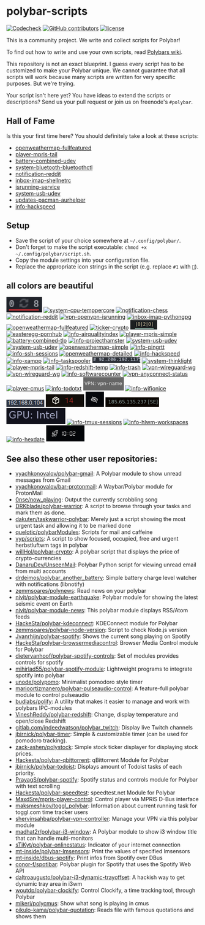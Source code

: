 # polybar-scripts

[![Codecheck](https://github.com/polybar/polybar-scripts/workflows/Codecheck/badge.svg?branch=master)](https://github.com/polybar/polybar-scripts/actions)
[![GitHub contributors](https://img.shields.io/github/contributors/polybar/polybar-scripts.svg)](https://github.com/polybar/polybar-scripts/graphs/contributors)
[![license](https://img.shields.io/github/license/polybar/polybar-scripts.svg)](https://github.com/polybar/polybar-scripts/blob/master/LICENSE)

This is a community project. We write and collect scripts for Polybar!

To find out how to write and use your own scripts, read [Polybars wiki](https://github.com/jaagr/polybar/wiki).

This repository is not an exact blueprint. I guess every script has to be customized to make your Polybar unique. We cannot guarantee that all scripts will work because many scripts are written for very specific purposes. But we're trying.

Your script isn't here yet? You have ideas to extend the scripts or descriptions? Send us your pull request or join us on freenode's `#polybar`.


## Hall of Fame

Is this your first time here? You should definitely take a look at these scripts:

* [openweathermap-fullfeatured](polybar-scripts/openweathermap-fullfeatured)
* [player-mpris-tail](polybar-scripts/player-mpris-tail)
* [battery-combined-udev](polybar-scripts/battery-combined-udev)
* [system-bluetooth-bluetoothctl](polybar-scripts/system-bluetooth-bluetoothctl)
* [notification-reddit](polybar-scripts/notification-reddit)
* [inbox-imap-shellnetrc](polybar-scripts/inbox-imap-shellnetrc)
* [isrunning-service](polybar-scripts/isrunning-service)
* [system-usb-udev](polybar-scripts/system-usb-udev)
* [updates-pacman-aurhelper](polybar-scripts/updates-pacman-aurhelper)
* [info-hackspeed](polybar-scripts/info-hackspeed)


##  Setup

* Save the script of your choice somewhere at `~/.config/polybar/`.
* Don't forget to make the script executable: `chmod +x ~/.config/polybar/script.sh`.
* Copy the module settings into your configuration file.
* Replace the appropriate icon strings in the script (e.g. replace `#1` with `🎉`).


## all colors are beautiful

[![updates-pacman-aurhelper](polybar-scripts/updates-pacman-aurhelper/screenshots/1.png)](polybar-scripts/updates-pacman-aurhelper/)
[![system-cpu-temppercore](polybar-scripts/system-cpu-temppercore/screenshots/1.png)](polybar-scripts/system-cpu-temppercore/)
[![notification-chess](polybar-scripts/notification-chess/screenshots/1.png)](polybar-scripts/notification-chess/)
[![notification-reddit](polybar-scripts/notification-reddit/screenshots/1.png)](polybar-scripts/notification-reddit/)
[![vpn-openvpn-isrunning](polybar-scripts/vpn-openvpn-isrunning/screenshots/1.png)](polybar-scripts/vpn-openvpn-isrunning/)
[![inbox-imap-pythongpg](polybar-scripts/inbox-imap-pythongpg/screenshots/1.png)](polybar-scripts/inbox-imap-pythongpg/)
[![openweathermap-fullfeatured](polybar-scripts/openweathermap-fullfeatured/screenshots/1.png)](polybar-scripts/openweathermap-fullfeatured/)
[![ticker-crypto](polybar-scripts/ticker-crypto/screenshots/1.png)](polybar-scripts/ticker-crypto/)
[![info-docker](polybar-scripts/info-docker/screenshots/1.png)](polybar-scripts/info-docker/)
[![easteregg-pornhub](polybar-scripts/easteregg-pornhub/screenshots/1.png)](polybar-scripts/easteregg-pornhub/)
[![info-airqualityindex](polybar-scripts/info-airqualityindex/screenshots/1.png)](polybar-scripts/info-airqualityindex/)
[![player-mpris-simple](polybar-scripts/player-mpris-simple/screenshots/1.png)](polybar-scripts/player-mpris-simple/)
[![battery-combined-tlp](polybar-scripts/battery-combined-tlp/screenshots/1.png)](polybar-scripts/battery-combined-tlp/)
[![info-projecthamster](polybar-scripts/info-projecthamster/screenshots/1.png)](polybar-scripts/info-projecthamster/)
[![system-usb-udev](polybar-scripts/system-usb-udev/screenshots/1.png)](polybar-scripts/system-usb-udev/)
[![system-usb-udev](polybar-scripts/system-usb-udev/screenshots/2.png)](polybar-scripts/system-usb-udev/)
[![openweathermap-simple](polybar-scripts/openweathermap-simple/screenshots/1.png)](polybar-scripts/openweathermap-simple/)
[![info-pingrtt](polybar-scripts/info-pingrtt/screenshots/3.png)](polybar-scripts/info-pingrtt/)
[![info-ssh-sessions](polybar-scripts/info-ssh-sessions/screenshots/1.png)](polybar-scripts/info-ssh-sessions/)
[![openweathermap-detailed](polybar-scripts/openweathermap-detailed/screenshots/1.png)](polybar-scripts/openweathermap-detailed/)
[![info-hackspeed](polybar-scripts/info-hackspeed/screenshots/1.png)](polybar-scripts/info-hackspeed/)
[![info-xampp](polybar-scripts/info-xampp/screenshots/1.png)](polybar-scripts/info-xampp/)
[![info-taskspooler](polybar-scripts/info-taskspooler/screenshots/1.png)](polybar-scripts/info-taskspooler/)
[![network-publicip](polybar-scripts/network-publicip/screenshots/1.png)](polybar-scripts/network-publicip/)
[![system-thinklight](polybar-scripts/system-thinklight/screenshots/1.png)](polybar-scripts/system-thinklight/)
[![player-mpris-tail](polybar-scripts/player-mpris-tail/screenshots/1.png)](polybar-scripts/player-mpris-tail/)
[![info-redshift-temp](polybar-scripts/info-redshift-temp/screenshots/1.png)](polybar-scripts/info-redshift-temp/)
[![info-trash](polybar-scripts/info-trash/screenshots/1.png)](polybar-scripts/info-trash/)
[![vpn-wireguard-wg](polybar-scripts/vpn-wireguard-wg/screenshots/1.png)](polybar-scripts/vpn-wireguard-wg/)
[![vpn-wireguard-wg](polybar-scripts/vpn-wireguard-wg/screenshots/2.png)](polybar-scripts/vpn-wireguard-wg/)
[![info-softwarecounter](polybar-scripts/info-softwarecounter/screenshots/1.png)](polybar-scripts/info-softwarecounter/)
[![vpn-anyconnect-status](polybar-scripts/vpn-anyconnect-status/screenshots/1.png)](polybar-scripts/vpn-anyconnect-status/)
[![player-cmus](polybar-scripts/player-cmus/screenshots/1.png)](polybar-scripts/player-cmus/)
[![info-todotxt](polybar-scripts/info-todotxt/screenshots/1.png)](polybar-scripts/info-todotxt/)
[![vpn-networkmanager-status](polybar-scripts/vpn-networkmanager-status/screenshots/1.png)](polybar-scripts/vpn-networkmanager-status/)
[![info-wifionice](polybar-scripts/info-wifionice/screenshots/1.png)](polybar-scripts/info-wifionice/)
[![network-localip](polybar-scripts/network-localip/screenshots/1.png)](polybar-scripts/network-localip/)
[![updates-dnf](polybar-scripts/updates-dnf/screenshots/1.png)](polybar-scripts/updates-dnf/)
[![system-eprivacy](polybar-scripts/system-eprivacy/screenshots/1.png)](polybar-scripts/system-eprivacy/)
[![network-ipinfo.io](polybar-scripts/network-ipinfo.io/screenshots/1.png)](polybar-scripts/network-ipinfo.io/)
[![system-gpu-optimus](polybar-scripts/system-gpu-optimus/screenshots/1.png)](polybar-scripts/system-gpu-optimus/)
[![info-tmux-sessions](polybar-scripts/info-tmux-sessions/screenshots/1.png)](polybar-scripts/info-tmux-sessions/)
[![info-hlwm-workspaces](polybar-scripts/info-hlwm-workspaces/screenshots/1.png)](polybar-scripts/info-hlwm-workspaces/)
[![info-hexdate](polybar-scripts/info-hexdate/screenshots/1.png)](polybar-scripts/info-hexdate/)
[![notification-spacex](polybar-scripts/notification-spacex/screenshots/1.png)](polybar-scripts/notification-spacex/)


## See also these other user repositories:

* [vyachkonovalov/polybar-gmail](https://github.com/vyachkonovalov/polybar-gmail): A Polybar module to show unread messages from Gmail
* [vyachkonovalov/bar-protonmail](https://github.com/vyachkonovalov/bar-protonmail): A Waybar/Polybar module for ProtonMail
* [0nse/now_playing](https://github.com/0nse/now_playing): Output the currently scrobbling song
* [DRKblade/polybar-warrior](https://github.com/DRKblade/polybar-warrior): A script to browse through your tasks and mark them as done.
* [dakuten/taskwarrior-polybar](https://github.com/dakuten/taskwarrior-polybar): Merely just a script showing the most urgent task and allowing it to be marked done
* [quelotic/polybarModules](https://github.com/quelotic/polybarModules): Scripts for mail and caffeine
* [vyp/scripts](https://github.com/vyp/scripts): A script to show focused, occupied, free and urgent herbstluftwm tags in polybar
* [willHol/polybar-crypto](https://github.com/willHol/polybar-crypto): A polybar script that displays the price of crypto-currencies
* [DanaruDev/UnseenMail](https://framagit.org/DanaruDev/UnseenMail): Polybar Python script for viewing unread email from multi accounts
* [drdeimos/polybar_another_battery](https://github.com/drdeimos/polybar_another_battery): Simple battery charge level watcher with notifications (libnotify)
* [zemmsoares/polynews](https://github.com/zemmsoares/polynews): Read news on your polybar
* [nivit/polybar-module-earthquake](https://github.com/nivit/polybar-module-earthquake): Polybar module for showing the latest seismic event on Earth
* [nivit/polybar-module-news](https://github.com/nivit/polybar-module-news): This polybar module displays RSS/Atom feeds
* [HackeSta/polybar-kdeconnect](https://github.com/HackeSta/polybar-kdeconnect): KDEConnect module for Polybar
* [zemmsoares/polybar-node-version](https://github.com/zemmsoares/polybar-node-version): Script to check Node.js version
* [Jvanrhijn/polybar-spotify](https://github.com/Jvanrhijn/polybar-spotify): Shows the current song playing on Spotify
* [HackeSta/polybar-browsermediacontrol](https://github.com/HackeSta/polybar-browsermediacontrol): Browser Media Control module for Polybar
* [dietervanhoof/polybar-spotify-controls](https://github.com/dietervanhoof/polybar-spotify-controls): Set of modules provides controls for spotify
* [mihirlad55/polybar-spotify-module](https://github.com/mihirlad55/polybar-spotify-module): Lightweight programs to integrate spotify into polybar
* [unode/polypomo](https://github.com/unode/polypomo): Minimalist pomodoro style timer
* [marioortizmanero/polybar-pulseaudio-control](https://github.com/marioortizmanero/polybar-pulseaudio-control): A feature-full polybar module to control pulseaudio
* [budlabs/polify](https://github.com/budlabs/polify): A utility that makes it easier to manage and work with polybars IPC-modules
* [VineshReddy/polybar-redshift](https://github.com/VineshReddy/polybar-redshift): Change, display temperature and open/close Redshift
* [gitlab.com/indeedwatson/polybar_twitch](https://gitlab.com/indeedwatson/polybar_twitch): Display live Twitch channels
* [jbirnick/polybar-timer](https://github.com/jbirnick/polybar-timer): Simple & customizable timer (can be used for pomodoro tracking).
* [zack-ashen/polystock](https://github.com/zack-ashen/polystock): Simple stock ticker displayer for displaying stock prices.
* [Hackesta/polybar-qbittorrent](https://github.com/HackeSta/polybar-qbittorrent): qBittorrent Module for Polybar
* [jbirnick/polybar-todoist](https://github.com/jbirnick/polybar-todoist): Displays amount of Todoist tasks of each priority.
* [PrayagS/polybar-spotify](https://github.com/PrayagS/polybar-spotify): Spotify status and controls module for Polybar with text scrolling
* [Hackesta/polybar-speedtest](https://github.com/HackeSta/polybar-speedtest): speedtest.net Module for Polybar
* [MaxdSre/mpris-player-control](https://github.com/MaxdSre/mpris-player-control): Control player via MPRIS D-Bus interface
* [maksmeshkov/toggl_polybar](https://github.com/maksmeshkov/toggl_polybar): Information about current running task for toggl.com time tracker users
* [shervinsahba/polybar-vpn-controller](https://github.com/shervinsahba/polybar-vpn-controller): Manage your VPN via this polybar module
* [madhat2r/polybar-i3-window](https://github.com/madhat2r/polybar-i3-window): A Polybar module to show i3 window title that can handle multi-monitors
* [sTiKyt/polybar-onlinestatus](https://github.com/sTiKyt/polybar-onlinestatus): Indicator of your internet connection
* [mt-inside/polybar-lmsensors](https://github.com/mt-inside/polybar-lmsensors): Print the values of specified lmsensors
* [mt-inside/dbus-spotify](https://github.com/mt-inside/dbus-spotify): Print infos from Spotify over DBus
* [conor-f/spotibar](https://github.com/conor-f/spotibar): Polybar plugin for Spotify that uses the Spotify Web API
* [daltroaugusto/polybar-i3-dynamic-trayoffset](https://github.com/daltroaugusto/polybar-i3-dynamic-trayoffset): A hackish way to get dynamic tray area in i3wm
* [woutdp/polybar-clockify](https://github.com/woutdp/polybar-clockify): Control Clockify, a time tracking tool, through Polybar
* [mikeri/polycmus](https://github.com/mikeri/polycmus): Show what song is playing in cmus
* [pikulo-kama/polybar-quotation](https://github.com/pikulo-kama/polybar-quotation): Reads file with famous quotations and shows them
